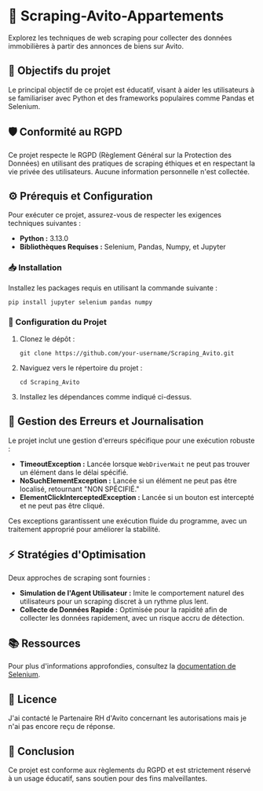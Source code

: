 <h1>🏡 Scraping-Avito-Appartements</h1>
<p>Explorez les techniques de web scraping pour collecter des données immobilières à partir des annonces de biens sur Avito.</p>

<h2>🎯 Objectifs du projet</h2>
<p>Le principal objectif de ce projet est éducatif, visant à aider les utilisateurs à se familiariser avec Python et des frameworks populaires comme Pandas et Selenium.</p>

<h2>🛡 Conformité au RGPD</h2>
<p>Ce projet respecte le RGPD (Règlement Général sur la Protection des Données) en utilisant des pratiques de scraping éthiques et en respectant la vie privée des utilisateurs. Aucune information personnelle n'est collectée.</p>

<h2>⚙️ Prérequis et Configuration</h2>
<p>Pour exécuter ce projet, assurez-vous de respecter les exigences techniques suivantes :</p>
<ul>
  <li><b>Python :</b> 3.13.0</li>
  <li><b>Bibliothèques Requises :</b> Selenium, Pandas, Numpy, et Jupyter</li>
</ul>

<h3>📥 Installation</h3>
<p>Installez les packages requis en utilisant la commande suivante :</p>

<pre>
<code>pip install jupyter selenium pandas numpy</code>
</pre>

<h3>🔧 Configuration du Projet</h3>
<ol>
  <li>Clonez le dépôt :</li>
  <pre><code>git clone https://github.com/your-username/Scraping_Avito.git</code></pre>

  <li>Naviguez vers le répertoire du projet :</li>
  <pre><code>cd Scraping_Avito</code></pre>

  <li>Installez les dépendances comme indiqué ci-dessus.</li>
</ol>

<h2>🚨 Gestion des Erreurs et Journalisation</h2>
<p>Le projet inclut une gestion d'erreurs spécifique pour une exécution robuste :</p>
<ul>
  <li><b>TimeoutException :</b> Lancée lorsque <code>WebDriverWait</code> ne peut pas trouver un élément dans le délai spécifié.</li>
  <li><b>NoSuchElementException :</b> Lancée si un élément ne peut pas être localisé, retournant "NON SPÉCIFIÉ."</li>
  <li><b>ElementClickInterceptedException :</b> Lancée si un bouton est intercepté et ne peut pas être cliqué.</li>
</ul>
<p>Ces exceptions garantissent une exécution fluide du programme, avec un traitement approprié pour améliorer la stabilité.</p>

<h2>⚡ Stratégies d'Optimisation</h2>
<p>Deux approches de scraping sont fournies :</p>
<ul>
  <li><b>Simulation de l'Agent Utilisateur :</b> Imite le comportement naturel des utilisateurs pour un scraping discret à un rythme plus lent.</li>
  <li><b>Collecte de Données Rapide :</b> Optimisée pour la rapidité afin de collecter les données rapidement, avec un risque accru de détection.</li>
</ul>

<h2>📚 Ressources</h2>
<p>Pour plus d'informations approfondies, consultez la <a href="https://www.selenium.dev/documentation/">documentation de Selenium</a>.</p>

<h2>📝 Licence</h2>
<p>J'ai contacté le Partenaire RH d'Avito concernant les autorisations mais je n'ai pas encore reçu de réponse.</p>

<h2>🏁 Conclusion</h2>
<p>Ce projet est conforme aux règlements du RGPD et est strictement réservé à un usage éducatif, sans soutien pour des fins malveillantes.</p>
